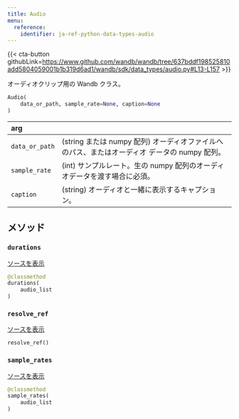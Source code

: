 ```yaml
---
title: Audio
menu:
  reference:
    identifier: ja-ref-python-data-types-audio
---
```


{{< cta-button githubLink=https://www.github.com/wandb/wandb/tree/637bddf198525810add5804059001b1b319d6ad1/wandb/sdk/data_types/audio.py#L13-L157 >}}

オーディオクリップ用の Wandb クラス。

```python
Audio(
    data_or_path, sample_rate=None, caption=None
)
```

| arg |  |
| :--- | :--- |
| `data_or_path` | (string または numpy 配列) オーディオファイルへのパス、またはオーディオ データの numpy 配列。 |
| `sample_rate` | (int) サンプルレート。生の numpy 配列のオーディオデータを渡す場合に必須。 |
| `caption` | (string) オーディオと一緒に表示するキャプション。 |

## メソッド

### `durations`

[ソースを表示](https://www.github.com/wandb/wandb/tree/637bddf198525810add5804059001b1b319d6ad1/wandb/sdk/data_types/audio.py#L115-L117)

```python
@classmethod
durations(
    audio_list
)
```

### `resolve_ref`

[ソースを表示](https://www.github.com/wandb/wandb/tree/637bddf198525810add5804059001b1b319d6ad1/wandb/sdk/data_types/audio.py#L131-L143)

```python
resolve_ref()
```

### `sample_rates`

[ソースを表示](https://www.github.com/wandb/wandb/tree/637bddf198525810add5804059001b1b319d6ad1/wandb/sdk/data_types/audio.py#L119-L121)

```python
@classmethod
sample_rates(
    audio_list
)
```